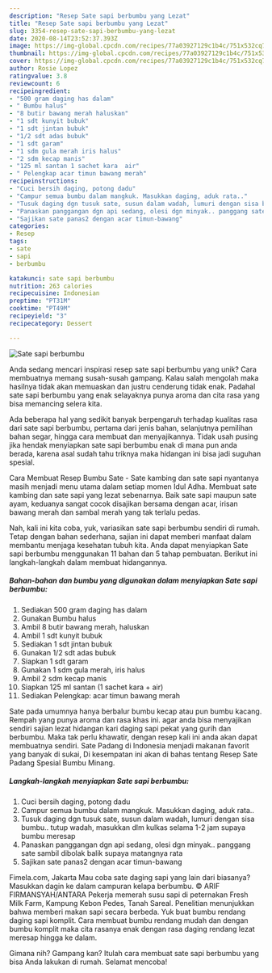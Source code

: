 ```yaml
---
description: "Resep Sate sapi berbumbu yang Lezat"
title: "Resep Sate sapi berbumbu yang Lezat"
slug: 3354-resep-sate-sapi-berbumbu-yang-lezat
date: 2020-08-14T23:52:37.393Z
image: https://img-global.cpcdn.com/recipes/77a03927129c1b4c/751x532cq70/sate-sapi-berbumbu-foto-resep-utama.jpg
thumbnail: https://img-global.cpcdn.com/recipes/77a03927129c1b4c/751x532cq70/sate-sapi-berbumbu-foto-resep-utama.jpg
cover: https://img-global.cpcdn.com/recipes/77a03927129c1b4c/751x532cq70/sate-sapi-berbumbu-foto-resep-utama.jpg
author: Rosie Lopez
ratingvalue: 3.8
reviewcount: 6
recipeingredient:
- "500 gram daging has dalam"
- " Bumbu halus"
- "8 butir bawang merah haluskan"
- "1 sdt kunyit bubuk"
- "1 sdt jintan bubuk"
- "1/2 sdt adas bubuk"
- "1 sdt garam"
- "1 sdm gula merah iris halus"
- "2 sdm kecap manis"
- "125 ml santan 1 sachet kara  air"
- " Pelengkap acar timun bawang merah"
recipeinstructions:
- "Cuci bersih daging, potong dadu"
- "Campur semua bumbu dalam mangkuk. Masukkan daging, aduk rata.."
- "Tusuk daging dgn tusuk sate, susun dalam wadah, lumuri dengan sisa bumbu.. tutup wadah, masukkan dlm kulkas selama 1-2 jam supaya bumbu meresap"
- "Panaskan panggangan dgn api sedang, olesi dgn minyak.. panggang sate sambil dibolak balik supaya matangnya rata"
- "Sajikan sate panas2 dengan acar timun-bawang"
categories:
- Resep
tags:
- sate
- sapi
- berbumbu

katakunci: sate sapi berbumbu 
nutrition: 263 calories
recipecuisine: Indonesian
preptime: "PT31M"
cooktime: "PT49M"
recipeyield: "3"
recipecategory: Dessert

---
```



![Sate sapi berbumbu](https://img-global.cpcdn.com/recipes/77a03927129c1b4c/751x532cq70/sate-sapi-berbumbu-foto-resep-utama.jpg)

Anda sedang mencari inspirasi resep sate sapi berbumbu yang unik? Cara membuatnya memang susah-susah gampang. Kalau salah mengolah maka hasilnya tidak akan memuaskan dan justru cenderung tidak enak. Padahal sate sapi berbumbu yang enak selayaknya punya aroma dan cita rasa yang bisa memancing selera kita.

Ada beberapa hal yang sedikit banyak berpengaruh terhadap kualitas rasa dari sate sapi berbumbu, pertama dari jenis bahan, selanjutnya pemilihan bahan segar, hingga cara membuat dan menyajikannya. Tidak usah pusing jika hendak menyiapkan sate sapi berbumbu enak di mana pun anda berada, karena asal sudah tahu triknya maka hidangan ini bisa jadi suguhan spesial.

Cara Membuat Resep Bumbu Sate - Sate kambing dan sate sapi nyantanya masih menjadi menu utama dalam setiap momen Idul Adha. Membuat sate kambing dan sate sapi yang lezat sebenarnya. Baik sate sapi maupun sate ayam, keduanya sangat cocok disajikan bersama dengan acar, irisan bawang merah dan sambal merah yang tak terlalu pedas.


Nah, kali ini kita coba, yuk, variasikan sate sapi berbumbu sendiri di rumah. Tetap dengan bahan sederhana, sajian ini dapat memberi manfaat dalam membantu menjaga kesehatan tubuh kita. Anda dapat menyiapkan Sate sapi berbumbu menggunakan 11 bahan dan 5 tahap pembuatan. Berikut ini langkah-langkah dalam membuat hidangannya.

<!--inarticleads1-->

##### Bahan-bahan dan bumbu yang digunakan dalam menyiapkan Sate sapi berbumbu:

1. Sediakan 500 gram daging has dalam
1. Gunakan  Bumbu halus
1. Ambil 8 butir bawang merah, haluskan
1. Ambil 1 sdt kunyit bubuk
1. Sediakan 1 sdt jintan bubuk
1. Gunakan 1/2 sdt adas bubuk
1. Siapkan 1 sdt garam
1. Gunakan 1 sdm gula merah, iris halus
1. Ambil 2 sdm kecap manis
1. Siapkan 125 ml santan (1 sachet kara + air)
1. Sediakan  Pelengkap: acar timun bawang merah


Sate pada umumnya hanya berbalur bumbu kecap atau pun bumbu kacang. Rempah yang punya aroma dan rasa khas ini. agar anda bisa menyajikan sendiri sajian lezat hidangan kari daging sapi pekat yang gurih dan berbumbu. Maka tak perlu khawatir, dengan resep kali ini anda akan dapat membuatnya sendiri. Sate Padang di Indonesia menjadi makanan favorit yang banyak di sukai, Di kesempatan ini akan di bahas tentang Resep Sate Padang Spesial Bumbu Minang. 

<!--inarticleads2-->

##### Langkah-langkah menyiapkan Sate sapi berbumbu:

1. Cuci bersih daging, potong dadu
1. Campur semua bumbu dalam mangkuk. Masukkan daging, aduk rata..
1. Tusuk daging dgn tusuk sate, susun dalam wadah, lumuri dengan sisa bumbu.. tutup wadah, masukkan dlm kulkas selama 1-2 jam supaya bumbu meresap
1. Panaskan panggangan dgn api sedang, olesi dgn minyak.. panggang sate sambil dibolak balik supaya matangnya rata
1. Sajikan sate panas2 dengan acar timun-bawang


Fimela.com, Jakarta Mau coba sate daging sapi yang lain dari biasanya? Masukkan dagin ke dalam campuran kelapa berbumbu. © ARIF FIRMANSYAH/ANTARA Pekerja memerah susu sapi di peternakan Fresh Milk Farm, Kampung Kebon Pedes, Tanah Sareal. Penelitian menunjukkan bahwa memberi makan sapi secara berbeda. Yuk buat bumbu rendang daging sapi komplit. Cara membuat bumbu rendang mudah dan dengan bumbu komplit maka cita rasanya enak dengan rasa daging rendang lezat meresap hingga ke dalam. 

Gimana nih? Gampang kan? Itulah cara membuat sate sapi berbumbu yang bisa Anda lakukan di rumah. Selamat mencoba!
